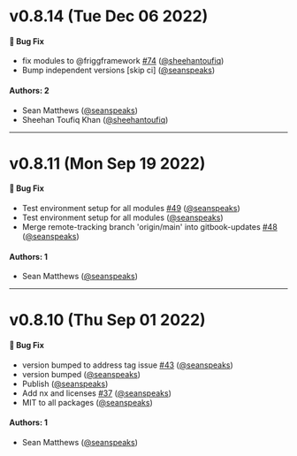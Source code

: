 # v0.8.14 (Tue Dec 06 2022)

#### 🐛 Bug Fix

- fix modules to @friggframework [#74](https://github.com/friggframework/frigg/pull/74) ([@sheehantoufiq](https://github.com/sheehantoufiq))
- Bump independent versions \[skip ci\] ([@seanspeaks](https://github.com/seanspeaks))

#### Authors: 2

- Sean Matthews ([@seanspeaks](https://github.com/seanspeaks))
- Sheehan Toufiq Khan ([@sheehantoufiq](https://github.com/sheehantoufiq))

---

# v0.8.11 (Mon Sep 19 2022)

#### 🐛 Bug Fix

- Test environment setup for all modules [#49](https://github.com/friggframework/frigg/pull/49) ([@seanspeaks](https://github.com/seanspeaks))
- Test environment setup for all modules ([@seanspeaks](https://github.com/seanspeaks))
- Merge remote-tracking branch 'origin/main' into gitbook-updates [#48](https://github.com/friggframework/frigg/pull/48) ([@seanspeaks](https://github.com/seanspeaks))

#### Authors: 1

- Sean Matthews ([@seanspeaks](https://github.com/seanspeaks))

---

# v0.8.10 (Thu Sep 01 2022)

#### 🐛 Bug Fix

- version bumped to address tag issue [#43](https://github.com/friggframework/frigg/pull/43) ([@seanspeaks](https://github.com/seanspeaks))
- version bumped ([@seanspeaks](https://github.com/seanspeaks))
- Publish ([@seanspeaks](https://github.com/seanspeaks))
- Add nx and licenses [#37](https://github.com/friggframework/frigg/pull/37) ([@seanspeaks](https://github.com/seanspeaks))
- MIT to all packages ([@seanspeaks](https://github.com/seanspeaks))

#### Authors: 1

- Sean Matthews ([@seanspeaks](https://github.com/seanspeaks))
